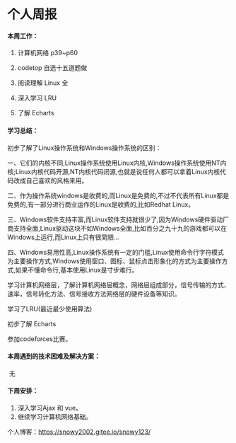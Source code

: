 # 个人周报

#### 本周工作：

1. 计算机网络 p39~p60

2. codetop 自选十五道题做
3. 阅读理解 Linux 全 
4. 深入学习 LRU
5.  了解 Echarts

#### 学习总结：

初步了解了Linux操作系统和Windows操作系统的区别：

一、它们的内核不同,Linux操作系统使用Linux内核,Windows操作系统使用NT内核;Linux内核代码开源,NT内核代码闭源,也就是说任何人都可以拿着Linux内核代码改成自己喜欢的风格来用。

二、作为操作系统windows是收费的,而Linux是免费的,不过不代表所有Linux都是免费的,有一部分进行商业运作的Linux是收费的,比如Redhat Linux。

三、Windows软件支持丰富,而Linux软件支持就很少了,因为Windows硬件驱动厂商支持全面,Linux驱动这块不如Windows全面,比如百分之九十九的游戏都可以在Windows上运行,而Linux上只有很简陋...

四、Windows易用性高,Linux操作系统有一定的门槛,Linux使用命令行字符模式为主要操作方式,Windows使用窗口、图标、鼠标点击形象化的方式为主要操作方式,如果不懂命令行,基本使用Linux是寸步难行。

学习计算机网络层，了解计算机网络层概念，网络层组成部分，信号传输的方式、速率，信号转化方法、信号接收方法网络层的硬件设备等知识。

学习了LRU(最近最少使用算法)

初步了解 Echarts

参加codeforces比赛。

#### 本周遇到的技术困难及解决方案：

​	无

#### 下周安排：

1. 深入学习Ajax 和 vue。
2. 继续学习计算机网络基础。

个人博客：https://snowy2002.gitee.io/snowy123/
